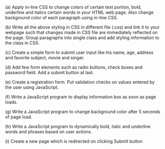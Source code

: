(a) Apply in-line CSS to change colors of certain text portion, bold, underline and italics 
certain words in your HTML web page. Also change background color of each paragraph 
using in-line CSS.

(b) Write all the above styling in CSS in different file (.css) and link it to your webpage such 
that changes made in CSS file are immediately reflected on the page. Group paragraphs 
into single class and add styling information to the class in CSS.

(c) Create a simple form to submit user input like his name, age, address and favorite subject, 
movie and singer.

(d) Add few form elements such as radio buttons, check boxes and password field. Add a 
submit button at last.

(e) Create a registration form. Put validation checks on values entered by the user using 
JavaScript.

(f) Write a JavaScript program to display information box as soon as page loads.


(g) Write a JavaScript program to change background color after 5 seconds of page load.


(h) Write a JavaScript program to dynamically bold, italic and underline words and phrases 
based on user actions.


(i) Create a new page which is redirected on clicking Submit button